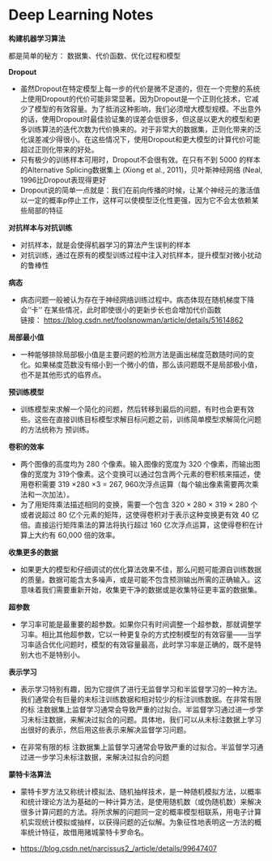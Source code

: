 # Deep Learning Notes

**构建机器学习算法**

都是简单的秘方： 数据集、代价函数、优化过程和模型


**Dropout**
- 虽然Dropout在特定模型上每一步的代价是微不足道的，但在一个完整的系统上使用Dropout的代价可能非常显著。因为Dropout是一个正则化技术，它减少了模型的有效容量。为了抵消这种影响，我们必须增大模型规模。不出意外的话，使用Dropout时最佳验证集的误差会低很多，但这是以更大的模型和更多训练算法的迭代次数为代价换来的。对于非常大的数据集，正则化带来的泛化误差减少得很小。在这些情况下，使用Dropout和更大模型的计算代价可能超过正则化带来的好处。
- 只有极少的训练样本可用时，Dropout不会很有效。在只有不到 5000 的样本的Alternative Splicing数据集上 (Xiong et al., 2011)，贝叶斯神经网络 (Neal, 1996比Dropout表现得更好
- Dropout说的简单一点就是：我们在前向传播的时候，让某个神经元的激活值以一定的概率p停止工作，这样可以使模型泛化性更强，因为它不会太依赖某些局部的特征

**对抗样本与对抗训练**
- 对抗样本，就是会使得机器学习的算法产生误判的样本
- 对抗训练，通过在原有的模型训练过程中注入对抗样本，提升模型对微小扰动的鲁棒性

**病态**
- 病态问题一般被认为存在于神经网络训练过程中。病态体现在随机梯度下降会‘‘卡’’ 在某些情况，此时即使很小的更新步长也会增加代价函数  
链接： https://blog.csdn.net/foolsnowman/article/details/51614862

**局部最小值**
- 一种能够排除局部极小值是主要问题的检测方法是画出梯度范数随时间的变化。如果梯度范数没有缩小到一个微小的值，那么该问题既不是局部极小值，也不是其他形式的临界点。

**预训练模型**
- 训练模型来求解一个简化的问题，然后转移到最后的问题，有时也会更有效些。这些在直接训练目标模型求解目标问题之前，训练简单模型求解简化问题的方法统称为 预训练。

**卷积的效率**
- 两个图像的高度均为 280 个像素。输入图像的宽度为 320 个像素，而输出图像的宽度为 319个像素。这个变换可以通过包含两个元素的卷积核来描述，使用卷积需要 319 ×280 ×3 = 267, 960次浮点运算（每个输出像素需要两次乘法和一次加法）。
- 为了用矩阵乘法描述相同的变换，需要一个包含 320 × 280 × 319 × 280 个或者说超过 80 亿个元素的矩阵，这使得卷积对于表示这种变换更有效 40 亿倍。直接运行矩阵乘法的算法将执行超过 160 亿次浮点运算，这使得卷积在计算上大约有 60,000 倍的效率。

**收集更多的数据**
- 如果更大的模型和仔细调试的优化算法效果不佳，那么问题可能源自训练数据的质量。数据可能含太多噪声，或是可能不包含预测输出所需的正确输入。这意味着我们需要重新开始，收集更干净的数据或是收集特征更丰富的数据集。

**超参数**
- 学习率可能是最重要的超参数。如果你只有时间调整一个超参数，那就调整学习率。相比其他超参数，它以一种更复杂的方式控制模型的有效容量——当学习率适合优化问题时，模型的有效容量最高，此时学习率是正确的，既不是特别大也不是特别小。  

**表示学习**
- 表示学习特别有趣，因为它提供了进行无监督学习和半监督学习的一种方法。我们通常会有巨量的未标注训练数据和相对较少的标注训练数据。在非常有限的标 注数据集上监督学习通常会导致严重的过拟合。半监督学习通过进一步学习未标注数据，来解决过拟合的问题。具体地，我们可以从未标注数据上学习出很好的表示，然后用这些表示来解决监督学习问题。

- 在非常有限的标 注数据集上监督学习通常会导致严重的过拟合。半监督学习通过进一步学习未标注数据，来解决过拟合的问题

**蒙特卡洛算法**
- 蒙特卡罗方法又称统计模拟法、随机抽样技术，是一种随机模拟方法，以概率和统计理论方法为基础的一种计算方法，是使用随机数（或伪随机数）来解决很多计算问题的方法。将所求解的问题同一定的概率模型相联系，用电子计算机实现统计模拟或抽样，以获得问题的近似解。为象征性地表明这一方法的概率统计特征，故借用赌城蒙特卡罗命名。

- https://blog.csdn.net/narcissus2_/article/details/99647407
